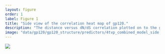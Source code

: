 ```yaml
---
layout: figure
order: 1
label: Figure 1
title: "Side view of the correlation heat map of gp120."
description: "The distance versus dN/dS correlation plotted on to the gp120 structure. Red colors represent highly negative correlations--sites closer to those sites are are evolving more rapidly. Blue colors represent highly positive correlations--sites farther from those sites are evolving more rapidly. The correlations control for RSA."
image: "data/gp120/gp120_structure/predictors/4tvp_combined_model_side.png"
---
```

<img src="{{ site.baseurl }}/data/gp120/gp120_structure/predictors/4tvp_combined_model_side.png">
